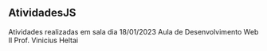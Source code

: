 ## AtividadesJS
Atividades realizadas em sala dia 18/01/2023
Aula de Desenvolvimento Web II 
Prof. Vinicius Heltai
